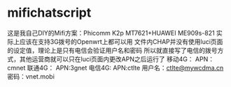 # mifichatscript
这是我自己DIY的Mifi方案：Phicomm K2p MT7621+HUAWEI ME909s-821
实际上应该在支持3G拨号的Openwrt上都可以用
文件内CHAP并没有使用luci页面的设定值，理论上是只有电信会验证用户名和密码
所以就直接写了电信的拨号方式，其他运营商就可以只在luci页面内更改APN之后运行了
移动4G：
  APN：cmnet
联通4G：
  APN:3gnet
电信4G:
  APN:ctlte
  用户名：ctlte@mywcdma.cn
  密码：vnet.mobi
  
